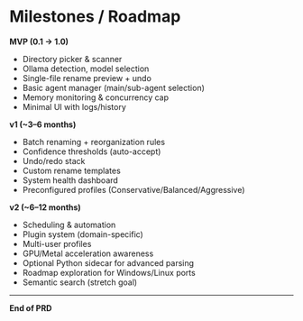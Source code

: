 # Milestones / Roadmap

**MVP (0.1 → 1.0)**  
- Directory picker & scanner  
- Ollama detection, model selection  
- Single-file rename preview + undo  
- Basic agent manager (main/sub-agent selection)  
- Memory monitoring & concurrency cap  
- Minimal UI with logs/history  

**v1 (~3–6 months)**  
- Batch renaming + reorganization rules  
- Confidence thresholds (auto-accept)  
- Undo/redo stack  
- Custom rename templates  
- System health dashboard  
- Preconfigured profiles (Conservative/Balanced/Aggressive)  

**v2 (~6–12 months)**  
- Scheduling & automation  
- Plugin system (domain-specific)  
- Multi-user profiles  
- GPU/Metal acceleration awareness  
- Optional Python sidecar for advanced parsing  
- Roadmap exploration for Windows/Linux ports  
- Semantic search (stretch goal)  

---

**End of PRD**
